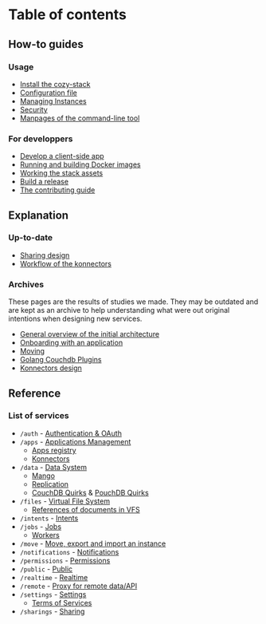 # Table of contents

## How-to guides

### Usage

-   [Install the cozy-stack](INSTALL.md)
-   [Configuration file](config.md)
-   [Managing Instances](instance.md)
-   [Security](security.md)
-   [Manpages of the command-line tool](cli/cozy-stack.md)

### For developpers

-   [Develop a client-side app](client-app-dev.md)
-   [Running and building Docker images](docker.md)
-   [Working the stack assets](assets.md)
-   [Build a release](release.md)
-   [The contributing guide](CONTRIBUTING.md)

## Explanation

### Up-to-date

-   [Sharing design](sharing-design.md)
-   [Workflow of the konnectors](konnectors-workflow.md)

### Archives

These pages are the results of studies we made. They may be outdated and are
kept as an archive to help understanding what were out original intentions when
designing new services.

-   [General overview of the initial architecture](architecture.md)
-   [Onboarding with an application](onboarding.md)
-   [Moving](moving.md)
-   [Golang Couchdb Plugins](couchdb-plugins.md)
-   [Konnectors design](konnectors-design.md)

## Reference

### List of services

-   `/auth` - [Authentication & OAuth](auth.md)
-   `/apps` - [Applications Management](apps.md)
    -   [Apps registry](registry.md)
    -   [Konnectors](konnectors.md)
-   `/data` - [Data System](data-system.md)
    -   [Mango](mango.md)
    -   [Replication](replication.md)
    -   [CouchDB Quirks](couchdb-quirks.md) &
        [PouchDB Quirks](pouchdb-quirks.md)
-   `/files` - [Virtual File System](files.md)
    -   [References of documents in VFS](references-docs-in-vfs.md)
-   `/intents` - [Intents](intents.md)
-   `/jobs` - [Jobs](jobs.md)
    -   [Workers](workers.md)
-   `/move` - [Move, export and import an instance](move.md)
-   `/notifications` - [Notifications](notifications.md)
-   `/permissions` - [Permissions](permissions.md)
-   `/public` - [Public](public.md)
-   `/realtime` - [Realtime](realtime.md)
-   `/remote` - [Proxy for remote data/API](remote.md)
-   `/settings` - [Settings](settings.md)
    -   [Terms of Services](user-action-required.md)
-   `/sharings` - [Sharing](sharing.md)

